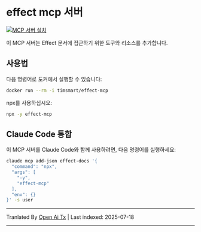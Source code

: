﻿
# effect mcp 서버

[![MCP 서버 설치](https://cursor.com/deeplink/mcp-install-dark.svg)](https://cursor.com/install-mcp?name=effect%20docs&config=eyJjb21tYW5kIjoibnB4IC15IGVmZmVjdC1tY3AifQ%3D%3D)

이 MCP 서버는 Effect 문서에 접근하기 위한 도구와 리소스를 추가합니다.

## 사용법

다음 명령어로 도커에서 실행할 수 있습니다:


```bash
docker run --rm -i timsmart/effect-mcp
```
npx를 사용하십시오:


```bash
npx -y effect-mcp
```
## Claude Code 통합

이 MCP 서버를 Claude Code와 함께 사용하려면, 다음 명령어를 실행하세요:


```bash
claude mcp add-json effect-docs '{
  "command": "npx",
  "args": [
    "-y",
    "effect-mcp"
  ],
  "env": {}
}' -s user
```


---

Tranlated By [Open Ai Tx](https://github.com/OpenAiTx/OpenAiTx) | Last indexed: 2025-07-18

---